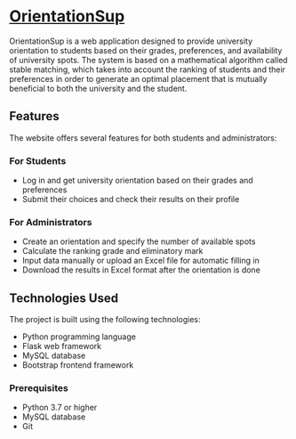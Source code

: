 # [OrientationSup](http://orientationsup.atwebpages.com)

OrientationSup is a web application designed to provide university orientation to students based on their grades, preferences, and availability of university spots. The system is based on a mathematical algorithm called stable matching, which takes into account the ranking of students and their preferences in order to generate an optimal placement that is mutually beneficial to both the university and the student.

## Features

The website offers several features for both students and administrators:

### For Students

- Log in and get university orientation based on their grades and preferences
- Submit their choices and check their results on their profile

### For Administrators

- Create an orientation and specify the number of available spots
- Calculate the ranking grade and eliminatory mark
- Input data manually or upload an Excel file for automatic filling in
- Download the results in Excel format after the orientation is done

## Technologies Used

The project is built using the following technologies:

- Python programming language
- Flask web framework
- MySQL database
- Bootstrap frontend framework

### Prerequisites

- Python 3.7 or higher
- MySQL database
- Git

